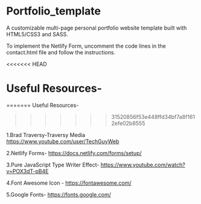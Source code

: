 # Portfolio_template

A customizable multi-page personal portfolio website template built with HTML5/CSS3 and SASS.

To implement the Netlify Form, uncomment the code lines in the contact.html file and follow the instructions.

<<<<<<< HEAD
# Useful Resources-
=======
Useful Resources-
>>>>>>> 31520856f53e448ffd34bf7a8f1612efe02b8555

1.Brad Traversy-Traversy Media https://www.youtube.com/user/TechGuyWeb

2.Netlify Forms- https://docs.netlify.com/forms/setup/

3.Pure JavaScript Type Writer Effect- https://www.youtube.com/watch?v=POX3dT-pB4E

4.Font Awesome Icon - https://fontawesome.com/

5.Google Fonts- https://fonts.google.com/
